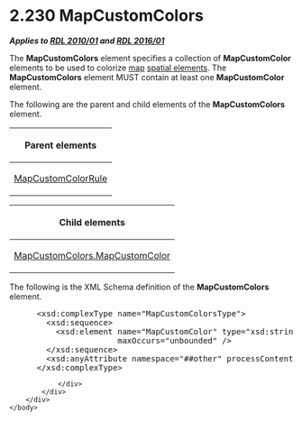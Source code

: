 <html dir="LTR" xmlns:mshelp="http://msdn.microsoft.com/mshelp" xmlns:ddue="http://ddue.schemas.microsoft.com/authoring/2003/5" xmlns:xlink="http://www.w3.org/1999/xlink" xmlns:tool="http://www.microsoft.com/tooltip">
    <head>
        <meta http-equiv="Content-Type" content="text/html; CHARSET=utf-8"></meta>
        <meta name="save" content="history"></meta>
        <title>2.230 MapCustomColors</title>
        <xml>
            <mshelp:toctitle title="2.230 MapCustomColors"></mshelp:toctitle>
            <mshelp:rltitle title="[MS-RDL]: MapCustomColors"></mshelp:rltitle>
            <mshelp:keyword index="A" term="c9d5b123-c8d2-4409-91ba-2268be49ad0c"></mshelp:keyword>
            <mshelp:attr name="DCSext.ContentType" value="open specification"></mshelp:attr>
            <mshelp:attr name="AssetID" value="c9d5b123-c8d2-4409-91ba-2268be49ad0c"></mshelp:attr>
            <mshelp:attr name="TopicType" value="kbRef"></mshelp:attr>
            <mshelp:attr name="DCSext.Title" value="[MS-RDL]: MapCustomColors" />
        </xml>
    </head>
    <body>
        <div id="header">
            <h1 class="heading">2.230 MapCustomColors</h1>
        </div>
        <div id="mainSection">
            <div id="mainBody">
                <div id="allHistory" class="saveHistory"></div>
                <div id="sectionSection0" class="section" name="collapseableSection">
                    

<p><b><i>Applies to </i></b><a href="3428e690-a348-4ec7-8a6a-8efb42d2cdee.htm"><b><i>RDL 2010/01</i></b></a><b><i>
and </i></b><a href="52ce3983-2bfc-4e72-9359-42aaf5fe4509.htm"><b><i>RDL 2016/01</i></b></a></p>

<p>The <b>MapCustomColors</b> element specifies a collection of
<b>MapCustomColor</b> elements to be used to colorize <a href="b2482b3f-74ab-4ca8-a9e5-c07955011743.htm#gt_173464f7-c0e8-4181-941a-f7df6725be5a">map</a> <a href="b2482b3f-74ab-4ca8-a9e5-c07955011743.htm#gt_b3b56eec-161d-4b39-ba40-58ab23498b8d">spatial elements</a>. The <b>MapCustomColors</b>
element MUST contain at least one <b>MapCustomColor</b> element.</p>

<p>The following are the parent and child elements of the <b>MapCustomColors</b>
element.</p>

<table>
 <thead>
  <tr>
   <th>
   <p>Parent elements</p>
   </th>
  </tr>
 </thead>
 <tr>
  <td>
  <p><a href="356d5476-257c-4f3e-873d-923834c5d853.htm">MapCustomColorRule</a></p>
  </td>
 </tr>
</table>

<p> </p>

<table>
 <thead>
  <tr>
   <th>
   <p>Child elements</p>
   </th>
  </tr>
 </thead>
 <tr>
  <td>
  <p><a href="d9615966-6a0d-4788-86b4-92853bcdfd65.htm">MapCustomColors.MapCustomColor</a></p>
  </td>
 </tr>
</table>

<p>The following is the XML Schema definition of the <b>MapCustomColors</b>
element.</p>

<dl>
<dd>
<div><pre> &lt;xsd:complexType name=&quot;MapCustomColorsType&quot;&gt;
   &lt;xsd:sequence&gt;
     &lt;xsd:element name=&quot;MapCustomColor&quot; type=&quot;xsd:string&quot; minOccurs=&quot;1&quot; 
                  maxOccurs=&quot;unbounded&quot; /&gt;
   &lt;/xsd:sequence&gt;
   &lt;xsd:anyAttribute namespace=&quot;##other&quot; processContents=&quot;lax&quot; /&gt;
 &lt;/xsd:complexType&gt;
</pre></div>
</dd></dl>


                </div>
            </div>
        </div>
    </body>
</html>